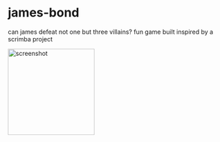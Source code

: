 # james-bond

can james defeat not one but three villains?
fun game built inspired by a scrimba project

<img src="" alt="screenshot" width="200px">
